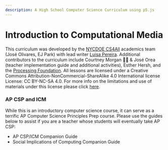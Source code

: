 ```yaml
---
description: A High School Computer Science Curriculum using p5.js
---
```


# Introduction to Computational Media

This curriculum was developed by the [NYCDOE CS4All](http://cs4all.nyc/) academics team \(José Olivares, EJ Park\) with lead writer [Luisa Pereira](http://www.luisapereira.net/). Additional contributors to the curriculum include Courtney Morgan 🙆‍♀️ & José Orea \(teacher implementation guide and additional activities\), Esther Hersh, and the [Processing Foundation](https://processingfoundation.org/). All lessons are licensed under a Creative Commons Attribution-NonCommercial-ShareAlike 4.0 International license License: CC BY-NC-SA 4.0. For more info on the limitations and use of materials under this license please click [here](https://creativecommons.org/licenses/by-nc-sa/4.0/).

### AP CSP and ICM

While this is an introductory computer science course, it can serve as a terrific AP Computer Science Principles Prep course. Please use the guides below to assist if you are a teacher whose students will eventually take AP CSP:

* AP CSP/ICM Companion Guide
* Social Implications of Computing Companion Guide



